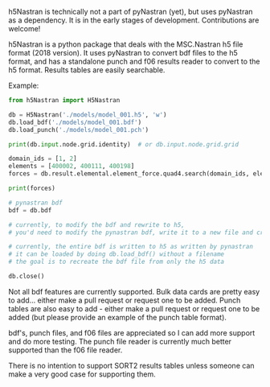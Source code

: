 h5Nastran is technically not a part of pyNastran (yet), but uses pyNastran as a dependency.  It is in the early stages of development.  Contributions are welcome!

h5Nastran is a python package that deals with the MSC.Nastran h5 file format (2018 version).  It uses pyNastran to convert bdf files to the h5 format, and has a standalone punch and f06 results reader to convert to the h5 format.  Results tables are easily searchable.

Example:
```python
from h5Nastran import H5Nastran

db = H5Nastran('./models/model_001.h5', 'w')
db.load_bdf('./models/model_001.bdf')
db.load_punch('./models/model_001.pch')

print(db.input.node.grid.identity)  # or db.input.node.grid.grid

domain_ids = [1, 2]
elements = [400002, 400111, 400198]
forces = db.result.elemental.element_force.quad4.search(domain_ids, elements)

print(forces)

# pynastran bdf
bdf = db.bdf

# currently, to modify the bdf and rewrite to h5,
# you'd need to modify the pynastran bdf, write it to a new file and create a new h5 database

# currently, the entire bdf is written to h5 as written by pynastran
# it can be loaded by doing db.load_bdf() without a filename
# the goal is to recreate the bdf file from only the h5 data

db.close()
```


Not all bdf features are currently supported.  Bulk data cards are pretty easy to add... either make a pull request or request one to be added.  Punch tables are also easy to add - either make a pull request or request one to be added (but please provide an example of the punch table format).

bdf's, punch files, and f06 files are appreciated so I can add more support and do more testing.  The punch file reader is currently much better supported than the f06 file reader.

There is no intention to support SORT2 results tables unless someone can make a very good case for supporting them.

